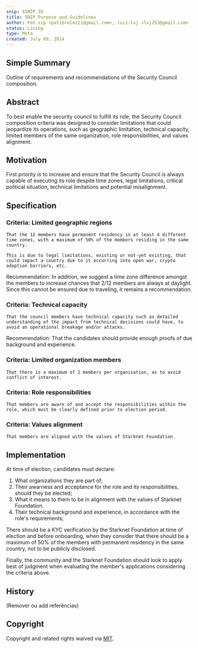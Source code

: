 ```yaml
---
snip: $SNIP_ID
title: SNIP Purpose and Guidelines
author: Pat-zip <patibrolezzi@gmail.com>, luiz-lvj <lvj253@gmail.com>
status: Living
type: Meta
created: July 09, 2024
---
```


## Simple Summary

Outline of requirements and recommendations of the Security Council composition.

## Abstract
To best enable the security council to fulfill its role, the Security Council composition criteria was designed to consider limitations that could jeopardize its operations, such as geographic limitation, technical capacity, limited members of the same organization, role responsibilities, and values alignment. 

## Motivation
First priority is to increase and ensure that the Security Council is always capable of executing its role despite time zones, legal limitations, critical political situation, technical limitations and potential misalignment.

## Specification
### Criteria: Limited geographic regions

	That the 12 members have permanent residency in at least 4 different time zones, with a maximum of 50% of the members residing in the same country.

	This is due to legal limitations, existing or not-yet existing, that could impact a country due to it occurring into open war, crypto adoption barriers, etc. 

Recommendation: In addition, we suggest a time zone difference amongst the members to increase chances that 2/12 members are always at daylight. Since this cannot be ensured due to traveling, it remains a recommendation.

### Criteria: Technical capacity

	That the council members have technical capacity such as detailed understanding of the impact from technical decisions could have, to avoid an operational breakage and/or attacks.

Recommendation: That the candidates should provide enough proofs of due background and experience.

### Criteria: Limited organization members

	That there is a maximum of 2 members per organisation, as to avoid conflict of interest.


### Criteria: Role responsibilities

	That members are aware of and accept the responsibilities within the role, which must be clearly defined prior to election period.

### Criteria: Values alignment

	That members are aligned with the values of Starknet Foundation.

## Implementation

At time of election, candidates must declare:
1. What organizations they are part of;
2. Their awarness and acceptance for the role and its responsibilities, should they be elected;
3. What it means to them to be in alignment with the values of Starknet Foundation.
4. Their technical background and experience, in accordance with the role's requirements;

There should be a KYC verification by the Starknet Foundation at time of election and before onboarding, when they consider that there should be a maximum of 50% of the members with permanent residency in the same country, not to be publicly disclosed.

Finally, the community and the Starknet Foundation should look to apply best of judgment when evaluating the member's applications considering the criteria above.

## History

(Remover ou add referências)

## Copyright

Copyright and related rights waived via [MIT](../LICENSE).
